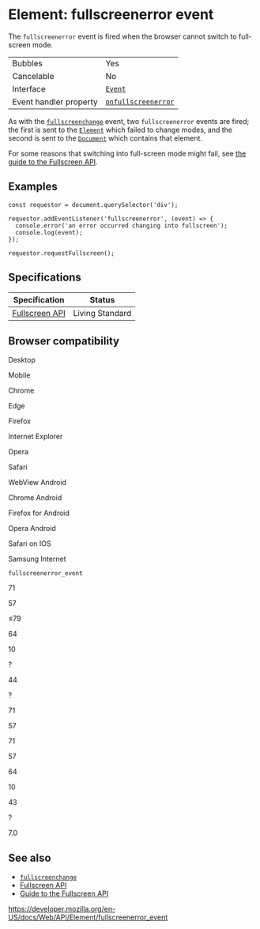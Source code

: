 # Element: fullscreenerror event

The `fullscreenerror` event is fired when the browser cannot switch to full-screen mode.

<table><tbody><tr class="odd"><td>Bubbles</td><td>Yes</td></tr><tr class="even"><td>Cancelable</td><td>No</td></tr><tr class="odd"><td>Interface</td><td><a href="../event"><code>Event</code></a></td></tr><tr class="even"><td>Event handler property</td><td><a href="onfullscreenerror"><code>onfullscreenerror</code></a></td></tr></tbody></table>

As with the [`fullscreenchange`](fullscreenchange_event) event, two `fullscreenerror` events are fired; the first is sent to the [`Element`](../element) which failed to change modes, and the second is sent to the [`Document`](../document) which contains that element.

For some reasons that switching into full-screen mode might fail, see [the guide to the Fullscreen API](../fullscreen_api/guide).

## Examples

    const requestor = document.querySelector('div');

    requestor.addEventListener('fullscreenerror', (event) => {
      console.error('an error occurred changing into fullscreen');
      console.log(event);
    });

    requestor.requestFullscreen();

## Specifications

<table><thead><tr class="header"><th>Specification</th><th>Status</th></tr></thead><tbody><tr class="odd"><td><a href="https://fullscreen.spec.whatwg.org/">Fullscreen API</a></td><td><span class="spec-living">Living Standard</span></td></tr></tbody></table>

## Browser compatibility

Desktop

Mobile

Chrome

Edge

Firefox

Internet Explorer

Opera

Safari

WebView Android

Chrome Android

Firefox for Android

Opera Android

Safari on IOS

Samsung Internet

`fullscreenerror_event`

71

57

≤79

64

10

?

44

?

71

57

71

57

64

10

43

?

7.0

## See also

- [`fullscreenchange`](fullscreenchange_event)
- [Fullscreen API](../fullscreen_api)
- [Guide to the Fullscreen API](../fullscreen_api/guide)

<a href="https://developer.mozilla.org/en-US/docs/Web/API/Element/fullscreenerror_event" class="_attribution-link">https://developer.mozilla.org/en-US/docs/Web/API/Element/fullscreenerror_event</a>

